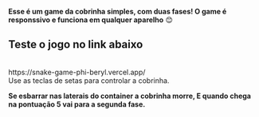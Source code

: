 **Esse é um game da cobrinha simples, com duas fases! O game é responssivo e funciona em qualquer aparelho** 😊
## Teste o jogo no link abaixo
<br>
https://snake-game-phi-beryl.vercel.app/
<br>
Use as teclas de setas para controlar a cobrinha.

**Se esbarrar nas laterais do container a cobrinha morre, E quando chega na pontuação 5 vai para a segunda fase.**

